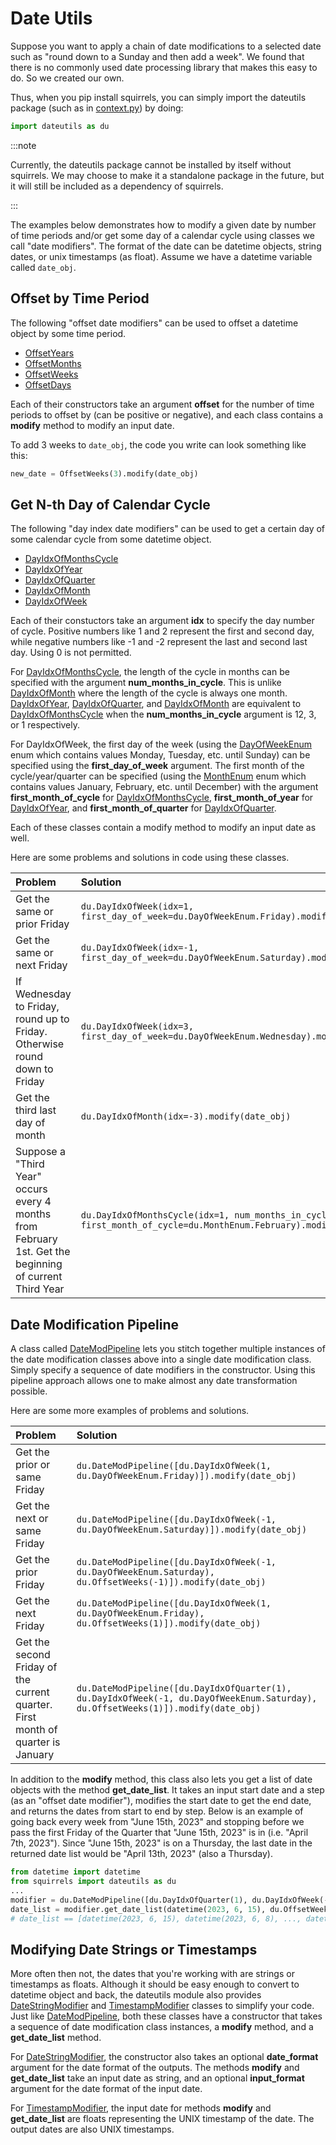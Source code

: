 # Date Utils

Suppose you want to apply a chain of date modifications to a selected date such as "round down to a Sunday and then add a week". We found that there is no commonly used date processing library that makes this easy to do. So we created our own.

Thus, when you pip install squirrels, you can simply import the dateutils package (such as in [context.py]) by doing:

```python
import dateutils as du
```

:::note

Currently, the dateutils package cannot be installed by itself without squirrels. We may choose to make it a standalone package in the future, but it will still be included as a dependency of squirrels.

:::

The examples below demonstrates how to modify a given date by number of time periods and/or get some day of a calendar cycle using classes we call "date modifiers". The format of the date can be datetime objects, string dates, or unix timestamps (as float). Assume we have a datetime variable called `date_obj`.

## Offset by Time Period

The following "offset date modifiers" can be used to offset a datetime object by some time period.

- [OffsetYears]
- [OffsetMonths]
- [OffsetWeeks]
- [OffsetDays]

Each of their constructors take an argument **offset** for the number of time periods to offset by (can be positive or negative), and each class contains a **modify** method to modify an input date.

To add 3 weeks to `date_obj`, the code you write can look something like this:

```python
new_date = OffsetWeeks(3).modify(date_obj)
```

## Get N-th Day of Calendar Cycle

The following "day index date modifiers" can be used to get a certain day of some calendar cycle from some datetime object.

- [DayIdxOfMonthsCycle]
- [DayIdxOfYear]
- [DayIdxOfQuarter]
- [DayIdxOfMonth]
- [DayIdxOfWeek]

Each of their constuctors take an argument **idx** to specify the day number of cycle. Positive numbers like 1 and 2 represent the first and second day, while negative numbers like -1 and -2 represent the last and second last day. Using 0 is not permitted.

For [DayIdxOfMonthsCycle], the length of the cycle in months can be specified with the argument **num_months_in_cycle**. This is unlike [DayIdxOfMonth] where the length of the cycle is always one month. [DayIdxOfYear], [DayIdxOfQuarter], and [DayIdxOfMonth] are equivalent to [DayIdxOfMonthsCycle] when the **num_months_in_cycle** argument is 12, 3, or 1 respectively.

For DayIdxOfWeek, the first day of the week (using the [DayOfWeekEnum] enum which contains values Monday, Tuesday, etc. until Sunday) can be specified using the **first_day_of_week** argument. The first month of the cycle/year/quarter can be specified (using the [MonthEnum] enum which contains values January, February, etc. until December) with the argument **first_month_of_cycle** for [DayIdxOfMonthsCycle], **first_month_of_year** for [DayIdxOfYear], and **first_month_of_quarter** for [DayIdxOfQuarter].

Each of these classes contain a modify method to modify an input date as well.

Here are some problems and solutions in code using these classes.

|Problem|Solution|
|:------|:-------|
|Get the same or prior Friday|`du.DayIdxOfWeek(idx=1, first_day_of_week=du.DayOfWeekEnum.Friday).modify(date_obj)`|
|Get the same or next Friday|`du.DayIdxOfWeek(idx=-1, first_day_of_week=du.DayOfWeekEnum.Saturday).modify(date_obj)`|
|If Wednesday to Friday, round up to Friday. Otherwise round down to Friday|`du.DayIdxOfWeek(idx=3, first_day_of_week=du.DayOfWeekEnum.Wednesday).modify(date_obj)`|
|Get the third last day of month|`du.DayIdxOfMonth(idx=-3).modify(date_obj)`|
|Suppose a "Third Year" occurs every 4 months from February 1st. Get the beginning of current Third Year|`du.DayIdxOfMonthsCycle(idx=1, num_months_in_cycle=4, first_month_of_cycle=du.MonthEnum.February).modify(date_obj)`|

## Date Modification Pipeline

A class called [DateModPipeline] lets you stitch together multiple instances of the date modification classes above into a single date modification class. Simply specify a sequence of date modifiers in the constructor. Using this pipeline approach allows one to make almost any date transformation possible.

Here are some more examples of problems and solutions.

|Problem|Solution|
|:------|:-------|
|Get the prior or same Friday|`du.DateModPipeline([du.DayIdxOfWeek(1, du.DayOfWeekEnum.Friday)]).modify(date_obj)`|
|Get the next or same Friday|`du.DateModPipeline([du.DayIdxOfWeek(-1, du.DayOfWeekEnum.Saturday)]).modify(date_obj)`|
|Get the prior Friday|`du.DateModPipeline([du.DayIdxOfWeek(-1, du.DayOfWeekEnum.Saturday), du.OffsetWeeks(-1)]).modify(date_obj)`|
|Get the next Friday|`du.DateModPipeline([du.DayIdxOfWeek(1, du.DayOfWeekEnum.Friday), du.OffsetWeeks(1)]).modify(date_obj)`|
|Get the second Friday of the current quarter. First month of quarter is January|`du.DateModPipeline([du.DayIdxOfQuarter(1), du.DayIdxOfWeek(-1, du.DayOfWeekEnum.Saturday), du.OffsetWeeks(1)]).modify(date_obj)`|

In addition to the **modify** method, this class also lets you get a list of date objects with the method **get_date_list**. It takes an input start date and a step (as an "offset date modifier"), modifies the start date to get the end date, and returns the dates from start to end by step. Below is an example of going back every week from "June 15th, 2023" and stopping before we pass the first Friday of the Quarter that "June 15th, 2023" is in (i.e. "April 7th, 2023"). Since "June 15th, 2023" is on a Thursday, the last date in the returned date list would be "April 13th, 2023" (also a Thursday).

```python
from datetime import datetime
from squirrels import dateutils as du
...
modifier = du.DateModPipeline([du.DayIdxOfQuarter(1), du.DayIdxOfWeek(-1, du.DayOfWeekEnum.Saturday)])
date_list = modifier.get_date_list(datetime(2023, 6, 15), du.OffsetWeeks(-1))
# date_list == [datetime(2023, 6, 15), datetime(2023, 6, 8), ..., datetime(2023, 4, 13)]
```

## Modifying Date Strings or Timestamps

More often then not, the dates that you're working with are strings or timestamps as floats. Although it should be easy enough to convert to datetime object and back, the dateutils module also provides [DateStringModifier] and [TimestampModifier] classes to simplify your code. Just like [DateModPipeline], both these classes have a constructor that takes a sequence of date modification class instances, a **modify** method, and a **get_date_list** method.

For [DateStringModifier], the constructor also takes an optional **date_format** argument for the date format of the outputs. The methods **modify** and **get_date_list** take an input date as string, and an optional **input_format** argument for the date format of the input date.

For [TimestampModifier], the input date for methods **modify** and **get_date_list** are floats representing the UNIX timestamp of the date. The output dates are also UNIX timestamps.


[context.py]: ./context
[DayOfWeekEnum]: ../../references/python/dateutils/DayOfWeekEnum
[MonthEnum]: ../../references/python/dateutils/MonthEnum
[OffsetYears]: ../../references/python/dateutils/OffsetYears
[OffsetMonths]: ../../references/python/dateutils/OffsetMonths
[OffsetWeeks]: ../../references/python/dateutils/OffsetWeeks
[OffsetDays]: ../../references/python/dateutils/OffsetDays
[DayIdxOfMonthsCycle]: ../../references/python/dateutils/DayIdxOfMonthsCycle
[DayIdxOfYear]: ../../references/python/dateutils/DayIdxOfYear
[DayIdxOfQuarter]: ../../references/python/dateutils/DayIdxOfQuarter
[DayIdxOfMonth]: ../../references/python/dateutils/DayIdxOfMonth
[DayIdxOfWeek]: ../../references/python/dateutils/DayIdxOfWeek
[DateModPipeline]: ../../references/python/dateutils/DateModPipeline
[DateStringModifier]: ../../references/python/dateutils/DateStringModifier
[TimestampModifier]: ../../references/python/dateutils/TimestampModifier
